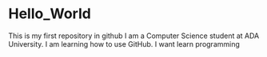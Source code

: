 # Hello_World
This is my first repository in github
I am a Computer Science student at ADA University. I am learning how to use GitHub. I want learn programming
